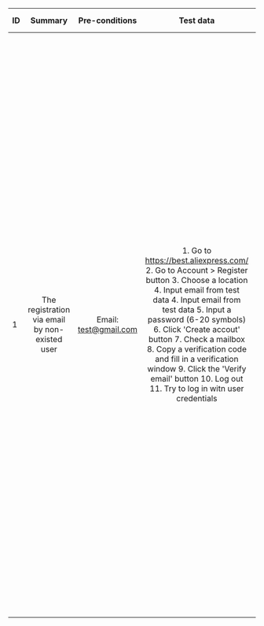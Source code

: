 ID | Summary | Pre-conditions | Test data | Steps | Expected results
:--|:-------:|:--------------:|:---------:|:-----:|----------------:
1 | The registration via email by non-existed user| Email: test@gmail.com| 1. Go to https://best.aliexpress.com/ 2. Go to Account > Register button 3. Choose a location 4. Input email from test data 4. Input email from test data 5. Input a password (6-20 symbols) 6. Click 'Create accout' button 7. Check a mailbox 8. Copy a verification code and fill in a verification window 9. Click the 'Verify email' button 10. Log out 11. Try to log in witn user credentials | 1. The main page is opened 2. The registration window is opened 3. The dropdown with location is opened. User can choose a location 4. The email is displayed withoout error message 5. The password is displayed withoout error message. All validations are OK 6. The verification window is dispalyed. The 'Verify Email' button is disabled 7. The verification code was received 8. The 'Verify' button is active 9. The user was registered 10. The user is logged out 11. The user is logged in without error messages |
